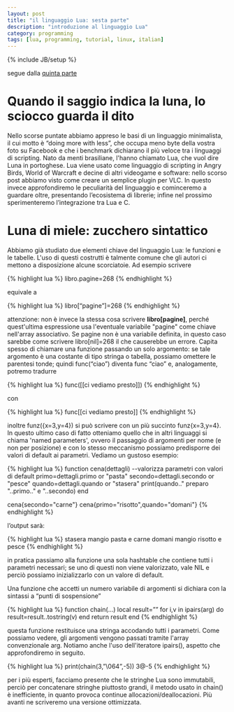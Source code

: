 ```yaml
---
layout: post
title: "il linguaggio Lua: sesta parte"
description: "introduzione al linguaggio Lua"
category: programming
tags: [lua, programming, tutorial, linux, italian]
---
```

{% include JB/setup %}

segue dalla [quinta parte](http://ilmanzo.github.io/programming/2017/10/16/il-linguaggio-lua-quinta-parte)

# Quando il saggio indica la luna, lo sciocco guarda il dito

Nello scorse puntate abbiamo appreso le basi di un linguaggio minimalista, il cui motto è “doing more with less”, che occupa meno byte della vostra foto su Facebook e che i benchmark dichiarano il più veloce tra i linguaggi di scripting. Nato da menti brasiliane, l'hanno chiamato Lua, che vuol dire Luna in portoghese. Lua viene usato come linguaggio di scripting in Angry Birds, World of Warcraft e decine di altri videogame e software: nello scorso post abbiamo visto come creare un semplice plugin per VLC. In questo invece approfondiremo le peculiarità del linguaggio e cominceremo a guardare oltre, presentando l’ecosistema di librerie; infine nel prossimo sperimenteremo l’integrazione tra Lua e C.

# Luna di miele: zucchero sintattico

Abbiamo già studiato due elementi chiave del linguaggio Lua: le funzioni e le tabelle. L'uso di questi costrutti è talmente comune che gli autori ci mettono a disposizione alcune scorciatoie. Ad esempio scrivere

{% highlight lua %}
libro.pagine=268
{% endhighlight %}

equivale a

{% highlight lua %}
libro[“pagine”]=268
{% endhighlight %}

attenzione: non è invece la stessa cosa scrivere **libro[pagine]**, perché quest'ultima espressione usa l'eventuale variabile "pagine" come chiave nell'array associativo. Se pagine non è una variabile definita, in questo caso sarebbe come scrivere libro[nil]=268 il che causerebbe un errore.
Capita spesso di chiamare una funzione passando un solo argomento: se tale argomento è una costante di tipo stringa o tabella, possiamo omettere le parentesi tonde; quindi func(“ciao”) diventa func “ciao” e, analogamente, potremo tradurre

{% highlight lua %}
func([[ci vediamo presto]])
{% endhighlight %}

con

{% highlight lua %}
func[[ci vediamo presto]]
{% endhighlight %}

inoltre funz({x=3,y=4}) si può scrivere con un più succinto funz{x=3,y=4}. In questo ultimo caso di fatto otteniamo quello che in altri linguaggi si chiama 'named parameters', ovvero il passaggio di argomenti per nome (e non per posizione) e con lo stesso meccanismo possiamo predisporre dei valori di default ai parametri.  Vediamo un gustoso esempio:

{% highlight lua %}
function cena(dettagli)
  --valorizza parametri con valori di default
  primo=dettagli.primo or "pasta"
  secondo=dettagli.secondo or "pesce"
  quando=dettagli.quando or "stasera"
  print(quando.." preparo "..primo.." e "..secondo)
end

cena{secondo="carne"}
cena{primo="risotto",quando="domani"}
{% endhighlight %}

l’output sarà:

{% highlight lua %}
stasera mangio pasta e carne
domani mangio risotto e pesce
{% endhighlight %}

in pratica passiamo alla funzione una sola hashtable che contiene tutti i parametri necessari; se uno di questi non viene valorizzato, vale NIL e perciò possiamo inizializzarlo con un valore di default.

Una funzione che accetti un numero variabile di argomenti si dichiara con la sintassi a “punti di sospensione”

{% highlight lua %}
function chain(...)
  local result=””
  for i,v in ipairs(arg) do
    result=result..tostring(v)
  end
  return result
end
{% endhighlight %}

questa funzione restituisce una stringa accodando tutti i parametri. Come possiamo vedere, gli argomenti vengono passati tramite l'array convenzionale arg. Notiamo anche l'uso dell'iteratore ipairs(), aspetto che approfondiremo in seguito.

{% highlight lua %}
print(chain(3,”\064”,-5))
3@-5
{% endhighlight %}

per i più esperti, facciamo presente che le stringhe Lua sono immutabili, perciò per concatenare stringhe piuttosto grandi, il metodo usato in chain() è inefficiente, in quanto provoca continue allocazioni/deallocazioni. Più avanti ne scriveremo una versione ottimizzata.
